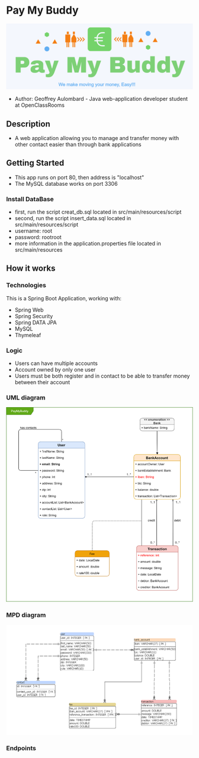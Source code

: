 # Pay My Buddy
![PayMyBuddy Ban](src/main/resources/static/images/paymybuddy_ban.png)

- Author: Geoffrey Aulombard - Java web-application developer student at OpenClassRooms

## Description

- A web application allowing you to manage and transfer money with other contact easier than through bank applications

## Getting Started

- This app runs on port 80, then address is "localhost" 
- The MySQL database works on port 3306

### Install DataBase

- first, run the script creat_db.sql located in src/main/resources/script
- second, run the script insert_data.sql located in src/main/resources/script
- username: root
- password: rootroot
- more information in the application.properties file located in src/main/resources

## How it works
### Technologies

This is a Spring Boot Application, working with:

- Spring Web
- Spring Security
- Spring DATA JPA
- MySQL
- Thymeleaf

### Logic

- Users can have multiple accounts
- Account owned by only one user
- Users must be both register and in contact to be able to transfer money between their account

### UML diagram

![UML Diagram](src/main/resources/static/P6_02_UML_diagram.png)

### MPD diagram

![MPD Diagram](src/main/resources/static/P6_03_MPD_diagram.png)

### Endpoints
